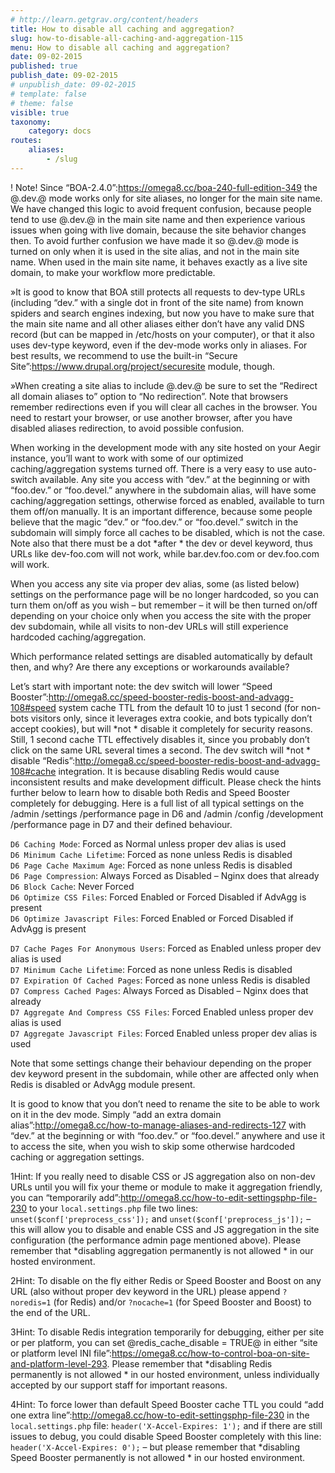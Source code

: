 ```yaml
---
# http://learn.getgrav.org/content/headers
title: How to disable all caching and aggregation?
slug: how-to-disable-all-caching-and-aggregation-115
menu: How to disable all caching and aggregation?
date: 09-02-2015
published: true
publish_date: 09-02-2015
# unpublish_date: 09-02-2015
# template: false
# theme: false
visible: true
taxonomy:
    category: docs
routes:
    aliases:
        - /slug
---
```


 ! Note! Since “BOA-2.4.0”:https://omega8.cc/boa-240-full-edition-349 the @.dev.@ mode works only for site aliases, no longer for the main site name. We have changed this logic to avoid frequent confusion, because people tend to use @.dev.@ in the main site name and then experience various issues when going with live domain, because the site behavior changes then. To avoid further confusion we have made it so @.dev.@ mode is turned on only when it is used in the site alias, and not in the main site name. When used in the main site name, it behaves exactly as a live site domain, to make your workflow more predictable.

 »It is good to know that BOA still protects all requests to dev-type URLs (including “dev.” with a single dot in front of the site name) from known spiders and search engines indexing, but now you have to make sure that the main site name and all other aliases either don’t have any valid DNS record (but can be mapped in /etc/hosts on your computer), or that it also uses dev-type keyword, even if the dev-mode works only in aliases. For best results, we recommend to use the built-in “Secure Site”:https://www.drupal.org/project/securesite module, though.

 »When creating a site alias to include @.dev.@ be sure to set the “Redirect all domain aliases to” option to “No redirection”. Note that browsers remember redirections even if you will clear all caches in the browser. You need to restart your browser, or use another browser, after you have disabled aliases redirection, to avoid possible confusion.

When working in the development mode with any site hosted on your Aegir instance, you’ll want to work with some of our optimized caching/aggregation systems turned off. There is a very easy to use auto-switch available. Any site you access with “dev.” at the beginning or with “foo.dev.” or “foo.devel.” anywhere in the subdomain alias, will have some caching/aggregation settings, otherwise forced as enabled, available to turn them off/on manually. It is an important difference, because some people believe that the magic “dev.” or “foo.dev.” or “foo.devel.” switch in the subdomain will simply force all caches to be disabled, which is not the case. Note also that there must be a dot \*after * the dev or devel keyword, thus URLs like dev-foo.com will not work, while bar.dev.foo.com or dev.foo.com will work.

When you access any site via proper dev alias, some (as listed below) settings on the performance page will be no longer hardcoded, so you can turn them on/off as you wish – but remember – it will be then turned on/off depending on your choice only when you access the site with the proper dev subdomain, while all visits to non-dev URLs will still experience hardcoded caching/aggregation.

Which performance related settings are disabled automatically by default then, and why? Are there any exceptions or workarounds available?

Let’s start with important note: the dev switch will lower “Speed Booster”:http://omega8.cc/speed-booster-redis-boost-and-advagg-108#speed system cache TTL from the default 10 to just 1 second (for non-bots visitors only, since it leverages extra cookie, and bots typically don’t accept cookies), but will \*not * disable it completely for security reasons. Still, 1 second cache TTL effectively disables it, since you probably don’t click on the same URL several times a second. The dev switch will \*not * disable “Redis”:http://omega8.cc/speed-booster-redis-boost-and-advagg-108#cache integration. It is because disabling Redis would cause inconsistent results and make development difficult. Please check the hints further below to learn how to disable both Redis and Speed Booster completely for debugging. Here is a full list of all typical settings on the /admin /settings /performance page in D6 and /admin /config /development /performance page in D7 and their defined behaviour.

`D6 Caching Mode`: Forced as Normal unless proper dev alias is used  
`D6 Minimum Cache Lifetime`: Forced as none unless Redis is disabled  
`D6 Page Cache Maximum Age`: Forced as none unless Redis is disabled  
`D6 Page Compression`: Always Forced as Disabled – Nginx does that already  
`D6 Block Cache`: Never Forced  
`D6 Optimize CSS Files`: Forced Enabled or Forced Disabled if AdvAgg is present  
`D6 Optimize Javascript Files`: Forced Enabled or Forced Disabled if AdvAgg is present

`D7 Cache Pages For Anonymous Users`: Forced as Enabled unless proper dev alias is used  
`D7 Minimum Cache Lifetime`: Forced as none unless Redis is disabled  
`D7 Expiration Of Cached Pages`: Forced as none unless Redis is disabled  
`D7 Compress Cached Pages`: Always Forced as Disabled – Nginx does that already  
`D7 Aggregate And Compress CSS Files`: Forced Enabled unless proper dev alias is used  
`D7 Aggregate Javascript Files`: Forced Enabled unless proper dev alias is used

Note that some settings change their behaviour depending on the proper dev keyword present in the subdomain, while other are affected only when Redis is disabled or AdvAgg module present.

It is good to know that you don’t need to rename the site to be able to work on it in the dev mode. Simply “add an extra domain alias”:http://omega8.cc/how-to-manage-aliases-and-redirects-127 with “dev.” at the beginning or with “foo.dev.” or “foo.devel.” anywhere and use it to access the site, when you wish to skip some otherwise hardcoded caching or aggregation settings.

<a name="debug-a"></a>

1Hint: If you really need to disable CSS or JS aggregation also on non-dev URLs until you will fix your theme or module to make it aggregation friendly, you can “temporarily add”:http://omega8.cc/how-to-edit-settingsphp-file-230 to your `local.settings.php` file two lines: `unset($conf['preprocess_css']);` and `unset($conf['preprocess_js']);` – this will allow you to disable and enable CSS and JS aggregation in the site configuration (the performance admin page mentioned above). Please remember that \*disabling aggregation permanently is not allowed * in our hosted environment.

<a name="debug-b"></a>

2Hint: To disable on the fly either Redis or Speed Booster and Boost on any URL (also without proper dev keyword in the URL) please append `?noredis=1` (for Redis) and/or `?nocache=1` (for Speed Booster and Boost) to the end of the URL.

<a name="debug-c"></a>

3Hint: To disable Redis integration temporarily for debugging, either per site or per platform, you can set @redis\_cache\_disable = TRUE@ in either “site or platform level INI file”:https://omega8.cc/how-to-control-boa-on-site-and-platform-level-293. Please remember that \*disabling Redis permanently is not allowed * in our hosted environment, unless individually accepted by our support staff for important reasons.

<a name="debug-d"></a>

4Hint: To force lower than default Speed Booster cache TTL you could “add one extra line”:http://omega8.cc/how-to-edit-settingsphp-file-230 in the `local.settings.php` file: `header('X-Accel-Expires: 1');` and if there are still issues to debug, you could disable Speed Booster completely with this line: `header('X-Accel-Expires: 0');` – but please remember that \*disabling Speed Booster permanently is not allowed * in our hosted environment.